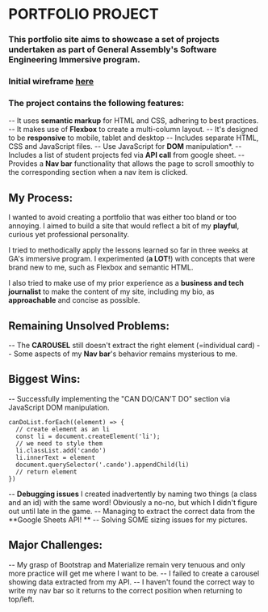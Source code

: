 # PORTFOLIO PROJECT

### This portfolio site aims to showcase a set of projects undertaken as part of General Assembly's **Software Engineering Immersive** program.


### Initial wireframe [here](##%20wireframe%20image:%20%20%5Bhere%5D%28https://lh3.googleusercontent.com/LBYm6RIwS6_VatbO9yWSTBSbD7jqfwvOWmnzL2b6U2JHUf3XEX-Uh5T2S6IVBwueYesCK6LrEO58_GQtZUUTD5uwxGjxyIj_hwJULfWq2n-IXQ1vWhLzaWNbaMw8Z_GjUjICjB-iXru1unMS_2LvNSagGobaXQfP36xXeInkqmVPtHd0YnVFcGE1TdAs0El6LiNh6Y9fcJ_5YqY5iilUYSy_hn6nywjOs2ywxRtExR5rFZwoF7DcEU6s276lwSCVbCgjIOE1b76NQ6II_1yabfiPR1FfAvu6y9BPGZMEsV8Ik_mBo_6AWOMIzS0s2lcb6ygoNa9G4Gxo4BgxsotGdyY1PW5TyJRuIFBsedI3zGgAr1LaDeGS00QngAYETzSnDGvjDD_aXR3vs6xeiui36l5hQT5-xod7RfWSRLBri4yCgdLYMBMvx4_ack6C8eBsdFzCy2CTNBI7gnW5DtSzOUo6aqv5NbTT02Xngt4wN8-an5pK-tfeOfkq7HCNBXc9i1JgEtXd8c3xsVGBG7nUF-Hx0zVvxs_w2zcnD5gTTF-85QxFpjyog4UEAs3us-Z9Q3JhX6Lz2eAJEYFjiTOwrcl_uYaB2UDe9nPaCUSMn35fGAdbItnzTpN_MAqzhgzV0_oCgGmGiKr6I22XvJBCTuUKWFqVx_5F=s250-k-rw-no%29)


### The project contains the following features:

-- It uses **semantic markup** for HTML and CSS, adhering to best practices.
-- It makes use of **Flexbox** to create a multi-column layout.
-- It's designed to be **responsive** to mobile, tablet and desktop
-- Includes separate HTML, CSS and JavaScript files.
-- Use JavaScript for **DOM** manipulation*.
-- Includes a list of student projects fed via **API call** from google sheet.
-- Provides a **Nav bar** functionality that allows the page to scroll smoothly to the corresponding section when a nav item is clicked.


## My Process:

I wanted to avoid creating a portfolio that was either too bland or too annoying. I aimed to build a site that would reflect a bit of my **playful**, curious yet professional personality.

I tried to methodically apply the lessons learned so far in three weeks at GA's immersive program. I experimented (**a LOT!**) with concepts that were brand new to me, such as Flexbox and  semantic HTML.

I also tried to make use of my prior experience as a **business and tech journalist** to make the content of my site, including my bio, as **approachable** and concise as possible.


## Remaining Unsolved Problems:
--  The **CAROUSEL** still doesn't extract the right element (=individual card)
--  Some aspects of my **Nav bar**'s behavior remains mysterious to me.


## Biggest Wins:

-- Successfully implementing the "CAN DO/CAN'T DO" section via JavaScript DOM manipulation.
```
canDoList.forEach((element) => {
  // create element as an li
  const li = document.createElement('li');
  // we need to style them
  li.classList.add('cando')
  li.innerText = element
  document.querySelector('.cando').appendChild(li)
  // return element
})
```

-- **Debugging issues** I created inadvertently by naming two things (a class and an id) with the same word! Obviously a no-no, but which I didn't figure out until late in the game.
-- Managing to extract the correct data from the **Google Sheets API! **
-- Solving SOME sizing issues for my pictures.


## Major Challenges:
-- My grasp of Bootstrap and Materialize remain very tenuous and only more practice will get me where I want to be.
-- I failed to create a carousel showing data extracted from my API.
-- I haven't found the correct way to write my nav bar so it returns to the correct position when returning to top/left.
